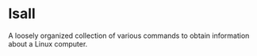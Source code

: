 # lsall
A loosely organized collection of various commands to obtain information about a Linux computer.
